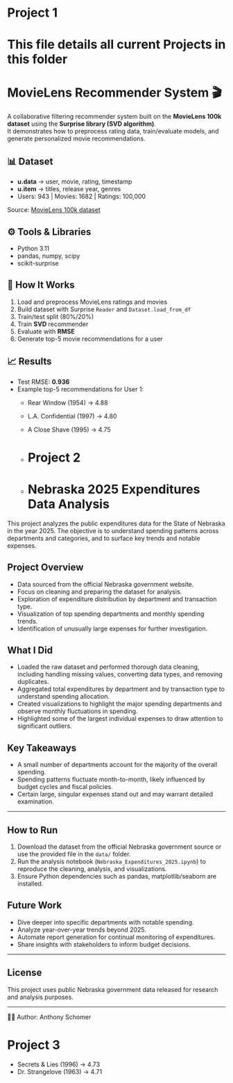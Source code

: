# Project 1
# **This file details all current Projects in this folder**
# MovieLens Recommender System 🎬

A collaborative filtering recommender system built on the **MovieLens 100k dataset** using the **Surprise library (SVD algorithm)**.  
It demonstrates how to preprocess rating data, train/evaluate models, and generate personalized movie recommendations.

## 📊 Dataset
- **u.data** → user, movie, rating, timestamp  
- **u.item** → titles, release year, genres  
- Users: 943 | Movies: 1682 | Ratings: 100,000  

Source: [MovieLens 100k dataset](https://grouplens.org/datasets/movielens/)

## ⚙️ Tools & Libraries
- Python 3.11  
- pandas, numpy, scipy  
- scikit-surprise  

## 🚀 How It Works
1. Load and preprocess MovieLens ratings and movies  
2. Build dataset with Surprise `Reader` and `Dataset.load_from_df`  
3. Train/test split (80%/20%)  
4. Train **SVD** recommender  
5. Evaluate with **RMSE**  
6. Generate top-5 movie recommendations for a user  

## 📈 Results
- Test RMSE: **0.936**  
- Example top-5 recommendations for User 1:
  - Rear Window (1954) → 4.88  
  - L.A. Confidential (1997) → 4.80  
  - A Close Shave (1995) → 4.75
 
  - # Project 2
  - # Nebraska 2025 Expenditures Data Analysis

This project analyzes the public expenditures data for the State of Nebraska in the year 2025. The objective is to understand spending patterns across departments and categories, and to surface key trends and notable expenses.

## Project Overview
- Data sourced from the official Nebraska government website.  
- Focus on cleaning and preparing the dataset for analysis.  
- Exploration of expenditure distribution by department and transaction type.  
- Visualization of top spending departments and monthly spending trends.  
- Identification of unusually large expenses for further investigation.

## What I Did
- Loaded the raw dataset and performed thorough data cleaning, including handling missing values, converting data types, and removing duplicates.  
- Aggregated total expenditures by department and by transaction type to understand spending allocation.  
- Created visualizations to highlight the major spending departments and observe monthly fluctuations in spending.  
- Highlighted some of the largest individual expenses to draw attention to significant outliers.

## Key Takeaways
- A small number of departments account for the majority of the overall spending.  
- Spending patterns fluctuate month-to-month, likely influenced by budget cycles and fiscal policies.  
- Certain large, singular expenses stand out and may warrant detailed examination.

---

## How to Run
1. Download the dataset from the official Nebraska government source or use the provided file in the `data/` folder.  
2. Run the analysis notebook (`Nebraska_Expenditures_2025.ipynb`) to reproduce the cleaning, analysis, and visualizations.  
3. Ensure Python dependencies such as pandas, matplotlib/seaborn are installed.

## Future Work
- Dive deeper into specific departments with notable spending.  
- Analyze year-over-year trends beyond 2025.  
- Automate report generation for continual monitoring of expenditures.  
- Share insights with stakeholders to inform budget decisions.

---

## License
This project uses public Nebraska government data released for research and analysis purposes.

---

👨‍💻 Author: Anthony Schomer

# Project 3

  - Secrets & Lies (1996) → 4.73  
  - Dr. Strangelove (1963) → 4.71 
